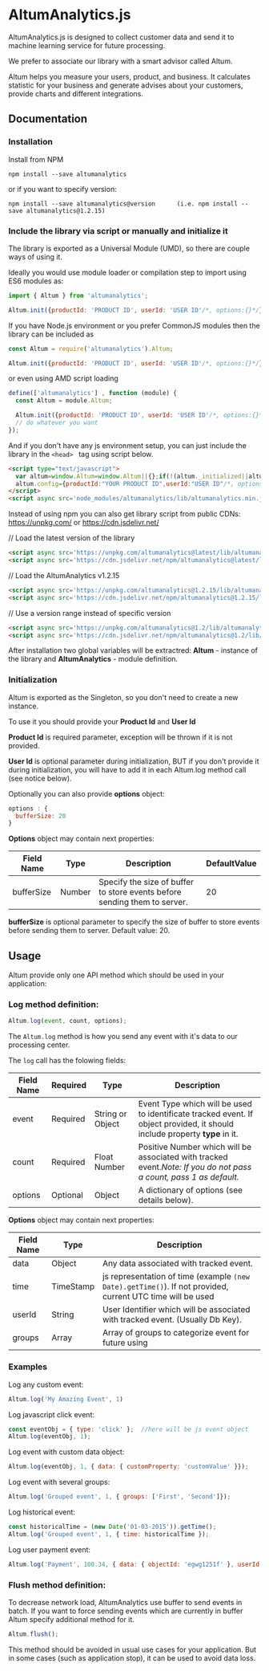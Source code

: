 # AltumAnalytics.js

AltumAnalytics.js is designed to collect customer data and send it to machine learning service for future processing.

We prefer to associate our library with a smart advisor called Altum.

Altum helps you measure your users, product, and business. It calculates statistic for your business and generate advises about your customers, provide charts and different integrations.

## Documentation

### Installation

Install from NPM

```
npm install --save altumanalytics
```

or if you want to specify version:

```
npm install --save altumanalytics@version      (i.e. npm install --save altumanalytics@1.2.15)
```

### Include the library via script or manually and initialize it

The library is exported as a Universal Module (UMD), so there are couple ways of using it.

Ideally you would use module loader or compilation step to import using ES6 modules as:

```javascript
import { Altum } from 'altumanalytics';

Altum.init({productId: 'PRODUCT ID', userId: 'USER ID'/*, options:{}*/});
```

If you have Node.js environment or you prefer CommonJS modules then the library can be included as

```javascript
const Altum = require('altumanalytics').Altum;

Altum.init({productId: 'PRODUCT ID', userId: 'USER ID'/*, options:{}*/});
```

or even using AMD script loading

```javascript
define(['altumanalytics'] , function (module) {
  const Altum = module.Altum;

  Altum.init({productId: 'PRODUCT ID', userId: 'USER ID'/*, options:{}*/});
  // do whatever you want
});
```

And if you don't have any js environment setup, you can just include the library
in the ```<head> ``` tag using script below.

```html
<script type="text/javascript">
  var altum=window.Altum=window.Altum||{};if(!(altum._initialized||altum.started)){altum.started=true;altum.log=function(){(altum.delayed=altum.delayed||[]).push([arguments,(new Date).getTime()])};altum.flush=function(){};
  altum.config={productId:"YOUR PRODUCT ID",userId:"USER ID"/*, options:{}*/}}
</script>
<script async src='node_modules/altumanalytics/lib/altumanalytics.min.js'></script>
```

Instead of using npm you can also get library script from public CDNs:
https://unpkg.com/
or
https://cdn.jsdelivr.net/

// Load the latest version of the library
```html
<script async src='https://unpkg.com/altumanalytics@latest/lib/altumanalytics.min.js'></script>
<script async src='https://cdn.jsdelivr.net/npm/altumanalytics@latest/lib/altumanalytics.min.js'></script>
```

// Load the AltumAnalytics v1.2.15
```html
<script async src='https://unpkg.com/altumanalytics@1.2.15/lib/altumanalytics.min.js'></script>
<script async src='https://cdn.jsdelivr.net/npm/altumanalytics@1.2.15/lib/altumanalytics.min.js'></script>
```

// Use a version range instead of specific version
```html
<script async src='https://unpkg.com/altumanalytics@1.2/lib/altumanalytics.min.js'></script>
<script async src='https://cdn.jsdelivr.net/npm/altumanalytics@1.2/lib/altumanalytics.min.js'></script>
```


After installation two global variables will be extractred:
<b>Altum</b> - instance of the library and <b>AltumAnalytics</b> - module definition.

### Initialization

Altum is exported as the Singleton, so you don't need to create a new instance.

To use it you should provide your <b>Product Id</b> and <b>User Id</b>

<b>Product Id</b> is required parameter, exception will be thrown if it is not provided.

<b>User Id</b> is optional parameter during initialization, BUT if you don't provide it during initialization, you will have to add it in each Altum.log method call (see notice below).

Optionally you can also provide <b>options</b> object:

```javascript
options : {
  bufferSize: 20
}
```

<b>Options</b> object may contain next properties:

| Field Name | Type  |  Description | DefaultValue
|-------------------|-----------------|--------------|--------------|
| bufferSize  | Number | Specify the size of buffer to store events before sending them to server. | 20 |


<b>bufferSize</b> is optional parameter to specify the size of buffer to store events
before sending them to server. Default value: 20.

## Usage

Altum provide only one API method which should be used in your application:

### <b>Log</b> method definition:

```javascript
Altum.log(event, count, options);
```

The ```Altum.log``` method is how you send any event with it's data to our processing center.

The ```log``` call has the folowing fields:


| Field Name | Required | Type  |  Description |
|-------------------|-----------------|--------------|---------------------|
| event  |  Required |  String or Object | Event Type which will be used to identificate tracked event. If object provided, it should include property <b>type</b> in it.|
| count  |  Required |  Float Number | Positive Number which will be associated with tracked event.<i>Note: If you do not pass a count, pass 1 as default.</i>|
|options | Optional | Object | A dictionary of options (see details below). |


<b>Options</b> object may contain next properties:

| Field Name | Type  |  Description |
|-------------------|-----------------|--------------|
| data  | Object | Any data associated with tracked event. |
| time  |  TimeStamp | js representation of time (example ```(new Date).getTime()```). If not provided, current UTC time will be used|
|userId |  String | User Identifier which will be associated with tracked event. (Usually Db Key). |
|groups |  Array | Array of groups to categorize event for future using |

### Examples

Log any custom event:

```javascript
Altum.log('My Amazing Event', 1)
```

Log javascript click event:

```javascript
const eventObj = { type: 'click' };  //here will be js event object
Altum.log(eventObj, 1);
```

Log event with custom data object:

```javascript
Altum.log(eventObj, 1, { data: { customProperty: 'customValue' }});
```

Log event with several groups:

```javascript
Altum.log('Grouped event', 1, { groups: ['First', 'Second']});
```

Log historical event:

```javascript
const historicalTime = (new Date('01-03-2015')).getTime();
Altum.log('Grouped event', 1, { time: historicalTime });
```

Log user payment event:

```javascript
Altum.log('Payment', 100.34, { data: { objectId: 'egwg1251f' }, userId: '123456', groups: ['Payments'] })
```

### <b>Flush</b> method definition:

To decrease network load, AltumAnalytics use buffer to send events in batch.
If you want to force sending events which are currently in buffer Altum specify additional method for it.

```javascript
Altum.flush();
```

This method should be avoided in usual use cases for your application.
But in some cases (such as application stop), it can be used to avoid data loss.
